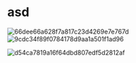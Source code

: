 # asd

![66dee66a628f7a817c23d4269e7e767d](https://user-images.githubusercontent.com/69024184/148629481-97a6b210-be16-475e-94fa-495c896e3509.png)
![9cdc34f89f0784178d9aa1a501f1ad96](https://user-images.githubusercontent.com/69024184/148630415-445ff7ed-aa22-47b5-a098-9da006a18cb4.png)


![d54ca7819a16f64dbd807edf5d2812af](https://user-images.githubusercontent.com/69024184/148629496-aef3e89e-4ff6-492f-af4d-0bb0c668277d.png)
